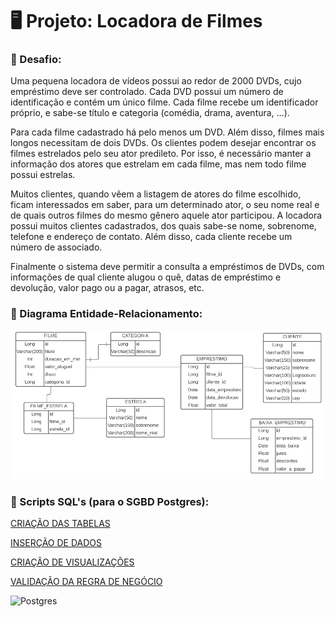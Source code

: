 # 🖥️ Projeto: Locadora de Filmes

### 🔷 Desafio:

Uma pequena locadora de vídeos possui ao redor de 2000 DVDs, cujo empréstimo deve ser controlado. Cada DVD
possui um número de identificação e contém um único filme. Cada filme recebe um identificador próprio, e sabe-se
título e categoria (comédia, drama, aventura, …).

Para cada filme cadastrado há pelo menos um DVD. Além disso, filmes mais longos necessitam de dois DVDs. Os
clientes podem desejar encontrar os filmes estrelados pelo seu ator predileto. Por isso, é necessário manter a informação
dos atores que estrelam em cada filme, mas nem todo filme possui estrelas.

Muitos clientes, quando vêem a listagem de atores do filme escolhido, ficam interessados em saber, para um
determinado ator, o seu nome real e de quais outros filmes do mesmo gênero aquele ator participou. A locadora possui
muitos clientes cadastrados, dos quais sabe-se nome, sobrenome, telefone e endereço de contato. Além disso, cada
cliente recebe um número de associado.

Finalmente o sistema deve permitir a consulta a empréstimos de DVDs, com informações de qual cliente alugou o quê,
datas de empréstimo e devolução, valor pago ou a pagar, atrasos, etc.

### 🔷 Diagrama Entidade-Relacionamento:

![alt text](https://github.com/dijkstra001/movie-store-project/blob/main/ER-diagram.png?raw=true)

### 🔷 Scripts SQL's (para o SGBD Postgres):

[CRIAÇÃO DAS TABELAS](https://github.com/dijkstra001/movie-store-project/blob/main/create-tables.sql)

[INSERÇÃO DE DADOS](https://github.com/dijkstra001/movie-store-project/blob/main/insert-data.sql)

[CRIAÇÃO DE VISUALIZAÇÕES](https://github.com/dijkstra001/movie-store-project/blob/main/create-views.sql)

[VALIDAÇÃO DA REGRA DE NEGÓCIO](https://github.com/dijkstra001/movie-store-project/blob/main/business-rules-validation.sql)

<img alt="Postgres" src ="https://img.shields.io/badge/postgres-%23316192.svg?&style=for-the-badge&logo=postgresql&logoColor=white"/> 


